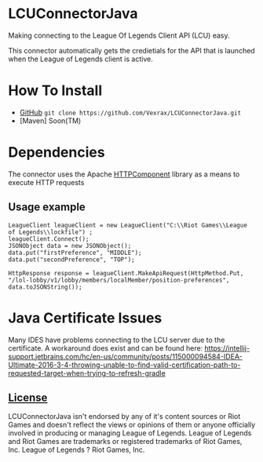 # LCUConnectorJava
Making connecting to the League Of Legends Client API (LCU) easy.

This connector automatically gets the credietials for the API that is launched when the League of Legends client is active. 

# How To Install
- [GitHub](https://github.com/Vexrax/LCUConnectorJava) `git clone https://github.com/Vexrax/LCUConnectorJava.git`
- [Maven] Soon(TM)



# Dependencies 
The connector uses the Apache [HTTPComponent](https://hc.apache.org/httpcomponents-client-4.3.x/quickstart.html) library as a means to execute HTTP requests

## Usage example

```
LeagueClient leagueClient = new LeagueClient("C:\\Riot Games\\League of Legends\\lockfile") ;
leagueClient.Connect();
JSONObject data = new JSONObject();
data.put("firstPreference", "MIDDLE");
data.put("secondPreference", "TOP");

HttpResponse response = leagueClient.MakeApiRequest(HttpMethod.Put, "/lol-lobby/v1/lobby/members/localMember/position-preferences", data.toJSONString());
```

# Java Certificate Issues

Many IDES have problems connecting to the LCU server due to the certificate. A workaround does exist and can be found here:
https://intellij-support.jetbrains.com/hc/en-us/community/posts/115000094584-IDEA-Ultimate-2016-3-4-throwing-unable-to-find-valid-certification-path-to-requested-target-when-trying-to-refresh-gradle



## [License](LICENSE.txt)
LCUConnectorJava isn't endorsed by any of it's content sources or Riot Games and doesn't reflect the views or opinions of them or anyone officially involved in producing or managing League of Legends. League of Legends and Riot Games are trademarks or registered trademarks of Riot Games, Inc. League of Legends ? Riot Games, Inc.